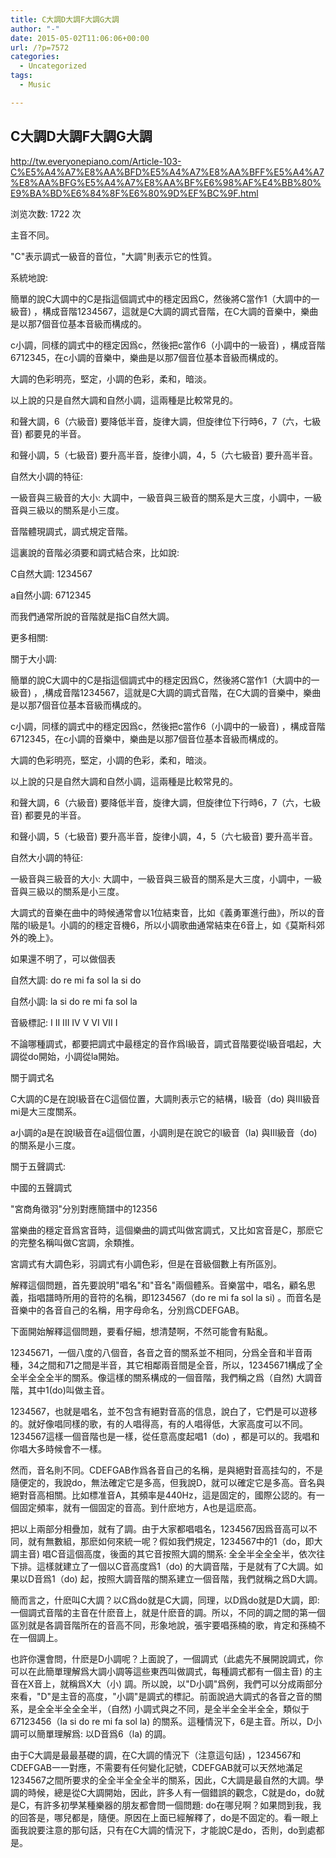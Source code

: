 ```yaml
---
title: C大調D大調F大調G大調
author: "-"
date: 2015-05-02T11:06:06+00:00
url: /?p=7572
categories:
  - Uncategorized
tags:
  - Music

---
```

## C大調D大調F大調G大調
http://tw.everyonepiano.com/Article-103-C%E5%A4%A7%E8%AA%BFD%E5%A4%A7%E8%AA%BFF%E5%A4%A7%E8%AA%BFG%E5%A4%A7%E8%AA%BF%E6%98%AF%E4%BB%80%E9%BA%BD%E6%84%8F%E6%80%9D%EF%BC%9F.html

浏览次数: 1722 次
  
主音不同。

"C"表示調式一級音的音位，"大調"則表示它的性質。

系統地說: 

簡單的說C大調中的C是指這個調式中的穩定因爲C，然後將C當作1（大調中的一級音) ，構成音階1234567，這就是C大調的調式音階，在C大調的音樂中，樂曲是以那7個音位基本音級而構成的。

c小調，同樣的調式中的穩定因爲c，然後把c當作6（小調中的一級音) ，構成音階6712345，在c小調的音樂中，樂曲是以那7個音位基本音級而構成的。

大調的色彩明亮，堅定，小調的色彩，柔和，暗淡。

以上說的只是自然大調和自然小調，這兩種是比較常見的。

和聲大調，6（六級音) 要降低半音，旋律大調，但旋律位下行時6，7（六，七級音) 都要見的半音。

和聲小調，5（七級音) 要升高半音，旋律小調，4，5（六七級音) 要升高半音。

自然大小調的特征: 

一級音與三級音的大小: 大調中，一級音與三級音的關系是大三度，小調中，一級音與三級以的關系是小三度。

音階體現調式，調式規定音階。

這裏說的音階必須要和調式結合來，比如說: 
  
C自然大調: 1234567
  
a自然小調: 6712345

而我們通常所說的音階就是指C自然大調。

更多相關: 
  
關于大小調: 

簡單的說C大調中的C是指這個調式中的穩定因爲C，然後將C當作1（大調中的一級音) ，,構成音階1234567，這就是C大調的調式音階，在C大調的音樂中，樂曲是以那7個音位基本音級而構成的。

c小調，同樣的調式中的穩定因爲c，然後把c當作6（小調中的一級音) ，構成音階6712345，在c小調的音樂中，樂曲是以那7個音位基本音級而構成的。

大調的色彩明亮，堅定，小調的色彩，柔和，暗淡。

以上說的只是自然大調和自然小調，這兩種是比較常見的。

和聲大調，6（六級音) 要降低半音，旋律大調，但旋律位下行時6，7（六，七級音) 都要見的半音。

和聲小調，5（七級音) 要升高半音，旋律小調，4，5（六七級音) 要升高半音。

自然大小調的特征: 

一級音與三級音的大小: 大調中，一級音與三級音的關系是大三度，小調中，一級音與三級以的關系是小三度。

大調式的音樂在曲中的時候通常會以1位結束音，比如《義勇軍進行曲》，所以的音階的I級是1。小調的的穩定音機6，所以小調歌曲通常結束在6音上，如《莫斯科郊外的晚上》。

如果還不明了，可以做個表

自然大調: do re mi fa sol la si do
  
自然小調: la si do re mi fa sol la
  
音級標記: I II III IV V VI VII I

不論哪種調式，都要把調式中最穩定的音作爲I級音，調式音階要從I級音唱起，大調從do開始，小調從la開始。

關于調式名

C大調的C是在說I級音在C這個位置，大調則表示它的結構，I級音（do) 與III級音mi是大三度關系。
  
a小調的a是在說I級音在a這個位置，小調則是在說它的I級音（la) 與III級音（do) 的關系是小三度。

關于五聲調式: 

中國的五聲調式

"宮商角徵羽"分別對應簡譜中的12356

當樂曲的穩定音爲宮音時，這個樂曲的調式叫做宮調式，又比如宮音是C，那麽它的完整名稱叫做C宮調，余類推。

宮調式有大調色彩，羽調式有小調色彩，但是在音級個數上有所區別。

解釋這個問題，首先要說明"唱名"和"音名"兩個體系。音樂當中，唱名，顧名思義，指唱譜時所用的音符的名稱，即1234567（do re mi fa sol la si) 。而音名是音樂中的各音自己的名稱，用字母命名，分別爲CDEFGAB。

下面開始解釋這個問題，要看仔細，想清楚啊，不然可能會有點亂。

12345671，一個八度的八個音，各音之音的關系並不相同，分爲全音和半音兩種，34之間和71之間是半音，其它相鄰兩音間是全音，所以，12345671構成了全全半全全全半的關系。像這樣的關系構成的一個音階，我們稱之爲（自然) 大調音階，其中1(do)叫做主音。

1234567，也就是唱名，並不包含有絕對音高的信息，說白了，它們是可以遊移的。就好像唱同樣的歌，有的人唱得高，有的人唱得低，大家高度可以不同。1234567這樣一個音階也是一樣，從任意高度起唱1（do) ，都是可以的。我唱和你唱大多時候會不一樣。

然而，音名則不同。CDEFGAB作爲各音自己的名稱，是與絕對音高挂勾的，不是隨便定的，我說do，無法確定它是多高，但我說D，就可以確定它是多高。音名與絕對音高相關。比如標准音A，其頻率是440Hz，這是固定的，國際公認的。有一個固定頻率，就有一個固定的音高。到什麽地方，A也是這麽高。

把以上兩部分相疊加，就有了調。由于大家都唱唱名，1234567因爲音高可以不同，就有無數組，那麽如何來統一呢？假如我們規定，1234567中的1（do，即大調主音) 唱C音這個高度，後面的其它音按照大調的關系: 全全半全全全半，依次往下排。這樣就建立了一個以C音高度爲1（do) 的大調音階，于是就有了C大調。如果以D音爲1（do) 起，按照大調音階的關系建立一個音階，我們就稱之爲D大調。

簡而言之，什麽叫C大調？以C爲do就是C大調，同理，以D爲do就是D大調，即: 一個調式音階的主音在什麽音上，就是什麽音的調。所以，不同的調之間的第一個區別就是各調音階所在的音高不同，形象地說，張宇要唱孫楠的歌，肯定和孫楠不在一個調上。

也許你還會問，什麽是D小調呢？上面說了，一個調式（此處先不展開說調式，你可以在此簡單理解爲大調小調等這些東西叫做調式，每種調式都有一個主音) 的主音在X音上，就稱爲X大（小) 調。所以說，以"D小調"爲例，我們可以分成兩部分來看，"D"是主音的高度，"小調"是調式的標記。前面說過大調式的各音之音的關系，是全全半全全全半，（自然) 小調式與之不同，是全半全全半全全，類似于67123456（la si do re mi fa sol la) 的關系。這種情況下，6是主音。所以，D小調可以簡單理解爲: 以D音爲6（la) 的調。

由于C大調是最最基礎的調，在C大調的情況下（注意這句話) ，1234567和CDEFGAB一一對應，不需要有任何變化記號，CDEFGAB就可以天然地滿足1234567之間所要求的全全半全全全半的關系，因此，C大調是最自然的大調。學調的時候，總是從C大調開始，因此，許多人有一個錯誤的觀念，C就是do，do就是C，有許多初學某種樂器的朋友都會問一個問題: do在哪兒啊？如果問到我，我的回答是，哪兒都是，隨便。原因在上面已經解釋了，do是不固定的。看一眼上面我說要注意的那句話，只有在C大調的情況下，才能說C是do，否則，do到處都是。
